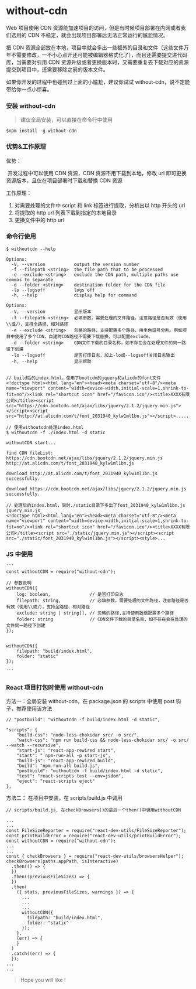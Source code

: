 # without-cdn

Web 项目使用 CDN 资源能加速项目的访问，但是有时候项目部署在内网或者我们选用的 CDN 不稳定，就会出现项目部署后无法正常运行的尴尬情况。

把 CDN 资源全部放在本地，项目中就会多出一些额外的目录和文件（这些文件万年不需要修改，一不小心点开还可能被编辑器格式化了），而且还需要提交进代码库，当需要对引用 CDN 资源升级或者更换版本时，又需要重复去下载对应的资源提交到项目中，还需要移除之前的版本文件。

如果你开发的过程中也碰到过上面的小尴尬，建议你试试 without-cdn，说不定能带给你一点小惊喜。

### 安装 without-cdn

> 建议全局安装，可以直接在命令行中使用

```
$npm install -g without-cdn
```

### 优势&工作原理

优势：

​ 开发过程中可以使用 CDN 资源，CDN 资源不用下载到本地，修改 url 即可更换资源版本，且仅在项目部署时下载和替换 CDN 资源

工作原理：

1. 对需要处理的文件中 script 和 link 标签进行提取，分析出以 http 开头的 url
1. 将提取的 http url 列表下载到指定的本地目录
1. 更换文件中的 http url

### 命令行使用

```
$ withoutcdn --help

Options:
  -V, --version           output the version number
  -f --filepath <string>  the file path that to be processed
  -e --exclude <string>   exclude the CDN path, multiple paths use commas to separate
  -d --folder <string>    destination folder for the CDN file
  -lo --logsoff           logs off
  -h, --help              display help for command

Options:
  -V, --version           显示版本
  -f --filepath <string>  必填参数，需要处理的文件路径，注意路径是否有效（使用\\或/），支持全路径、相对路径
  -e --exclude <string>   忽略的路径，支持配置多个路径，用半角逗号分割。例如项目中使用了多个CDN，自建的CDN路径不需要下载替换，可以配置exclude。
  -d --folder <string>    CDN文件下载的目录名称，如不存在会在处理文件的同一路径下创建
  -lo --logsoff           是否打印日志，加上-lo或--logsoff关闭日志输出
  -h, --help              显示帮助


// build后的index.html，使用了bootcdn的jquery和alicdn的font文件
<!doctype html><html lang="en"><head><meta charset="utf-8"/><meta name="viewport" content="width=device-width,initial-scale=1,shrink-to-fit=no"/><link rel="shortcut icon" href="/favicon.ico"/><title>XXXX有限公司</title><script src="https://cdn.bootcdn.net/ajax/libs/jquery/2.1.2/jquery.min.js"></script><script src="http://at.alicdn.com/t/font_2031940_kylw1ml1bn.js"></script>.....

// 使用withoutcdn处理index.html
$ withoutcdn -f ./index.html -d static

withoutCDN start...

find CDN fileList:
https://cdn.bootcdn.net/ajax/libs/jquery/2.1.2/jquery.min.js
http://at.alicdn.com/t/font_2031940_kylw1ml1bn.js

download http://at.alicdn.com/t/font_2031940_kylw1ml1bn.js successfully.

download https://cdn.bootcdn.net/ajax/libs/jquery/2.1.2/jquery.min.js successfully.

// 处理后的index.html，同时./static目录下多出了font_2031940_kylw1ml1bn.js jquery.min.js
<!doctype html><html lang="en"><head><meta charset="utf-8"/><meta name="viewport" content="width=device-width,initial-scale=1,shrink-to-fit=no"/><link rel="shortcut icon" href="/favicon.ico"/><title>XXXX有限公司</title><script src="./static/jquery.min.js"></script><script src="./static/font_2031940_kylw1ml1bn.js"></script><style>...
```

### JS 中使用

````
​```
const withoutCDN = require("without-cdn");

// 参数说明
withoutCDN({
    log: boolean,               // 是否打印日志
    filepath: string,           // 必填参数，需要处理的文件路径，注意路径是否有效（使用\\或/），支持全路径、相对路径
    exclude: string | string[], // 忽略的路径,支持使用数组配置多个路径
    folder: string              // CDN文件下载的目录名称，如不存在会在处理的文件同一路径下创建
});


withoutCDN({
    filepath: "build/index.html",
    folder: "static"
});

​```
````

### React 项目打包时使用 without-cdn

方法一：全局安装 without-cdn，在 package.json 的 scripts 中使用 post 钩子，推荐使用该方法

```
// "postbuild": "withoutcdn -f build/index.html -d static",

"scripts": {
    "build-css": "node-less-chokidar src/ -o src/",
    "watch-css": "npm run build-css && node-less-chokidar src/ -o src/ --watch --recursive",
    "start-js": "react-app-rewired start",
    "start": " npm-run-all -p start-js",
    "build-js": "react-app-rewired build",
    "build": "npm-run-all build-js",
    "postbuild": "withoutcdn -f build/index.html -d static",
    "test": "react-scripts test --env=jsdom",
    "eject": "react-scripts eject"
},
```

方法二： 在项目中安装，在 scripts/build.js 中调用

```
// scripts/build.js, 在checkBrowsers()的最后一个then()中调用withoutCDN

...
...
const FileSizeReporter = require("react-dev-utils/FileSizeReporter");
const printBuildError = require("react-dev-utils/printBuildError");
const withoutCDN = require("without-cdn");
...
...
const { checkBrowsers } = require("react-dev-utils/browsersHelper");
checkBrowsers(paths.appPath, isInteractive)
  .then(() => {
  })
  .then((previousFileSizes) => {
  })
  .then(
    ({ stats, previousFileSizes, warnings }) => {
      ...
      ...
      ...
      withoutCDN({
        filepath: "build/index.html",
        folder: "static"
      });
    },
    (err) => {
    }
  )
  .catch((err) => {
  });
...
...
```

> Hope you will like !
